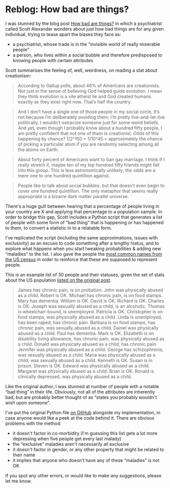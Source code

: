 # Reblog: How bad are things? #

I was stunned by the blog post [How bad are things?](http://slatestarcodex.com/2015/12/24/how-bad-are-things/) in which a psychiatrist called Scott Alexander wonders about just how bad things are for any given individual, trying to tease apart the biases they face as:

-  a psychiatrist, whose trade is in the “invisible world of really miserable people”
-  a person, who lives within a social bubble and therefore predisposed to knowing people with certain attributes

Scott summarises the feeling of, well, weirdness, on reading a stat about creationism: 

> According to Gallup polls, about 46% of Americans are creationists. Not just in the sense of believing God helped guide evolution. I mean they think evolution is a vile atheist lie and God created humans exactly as they exist right now. That’s half the country.
    
> And I don’t have a single one of those people in my social circle. It’s not because I’m deliberately avoiding them; I’m pretty live-and-let-live politically, I wouldn’t ostracize someone just for some weird beliefs. And yet, even though I probably know about a hundred fifty people, I am pretty confident that not one of them is creationist. Odds of this happening by chance? 1/2^150 = 1/10^45 = approximately the chance of picking a particular atom if you are randomly selecting among all the atoms on Earth.

>  About forty percent of Americans want to ban gay marriage. I think if I really stretch it, maybe ten of my top hundred fifty friends might fall into this group. This is less astronomically unlikely; the odds are a mere one to one hundred quintillion against.

> People like to talk about social bubbles, but that doesn’t even begin to cover one hundred quintillion. The only metaphor that seems really appropriate is a bizarre dark matter parallel universe.

There's a huge gulf between hearing that a percentage of people living in your country are X and applying that percentage to a population sample. In order to bridge this gap, Scott includes a Python script that generates a list of people with some form of “bad thing” that is happening or has happened to them, to convert a statistic in to a relatable form.

I've replicated the script (including the same approximations, issues with exclusivity) as an excuse to code something after a lengthy hiatus, and to explore what happens when you start tweaking probabilities & adding new “maladies” to the list. I also gave the people the [most common names from the US census](http://stackoverflow.com/a/1803635) in order to reinforce that these are supposed to represent people.

This is an example list of 30 people and their statuses, given the set of stats about the US population [listed on the original post](http://slatestarcodex.com/2015/12/24/how-bad-are-things/).

> James has chronic pain, is on probation.
> John was physically abused as a child.
> Robert is OK.
> Michael has chronic pain, is on food stamps.
> Mary has dementia.
> William is OK.
> David is OK.
> Richard is OK.
> Charles is OK.
> Joseph was sexually abused as a child, is an alcoholic.
> Thomas is wheelchair-bound, is unemployed.
> Patricia is OK.
> Christopher is on food stamps, was physically abused as a child.
> Linda is unemployed, has been raped, has chronic pain.
> Barbara is on food stamps, has chronic pain, was sexually abused as a child.
> Daniel was physically abused as a child.
> Paul has dementia.
> Mark is OK.
> Elizabeth is on disability living allowance, has chronic pain, was physically abused as a child.
> Donald was physically abused as a child, has chronic pain.
> Jennifer was physically abused as a child.
> George has schizophrenia, was sexually abused as a child.
> Maria was physically abused as a child, was sexually abused as a child.
> Kenneth is OK.
> Susan is in prison.
> Steven is OK.
> Edward was physically abused as a child.
> Margaret was physically abused as a child.
> Brian is OK.
> Ronald is clinically depressed, was physically abused as a child.

Like the original author, I was stunned at number of people with a notable “bad thing” in their life. Obviously, not all of the attributes are inherently bad, but are probably better thought of as “states you probably wouldn't wish upon someone”.

I've put the original Python file [on GitHub](https://github.com/jdkram/how-bad-are-things) alongside my implementation, in case anyone would like a peek at the code behind it. There are obvious problems with the method:

- it doesn't factor in co-morbidity (I'm guessing this list gets a lot more depressing when five people get every last malady)
- the “exclusive” maladies aren't necessarily all exclusive
- it doesn't factor in gender, or any other property that might be related to their name
- it implies that anyone who doesn't have any of these “maladies” is not OK

If you spot any other errors, or would like to make any suggestions, please let me know.
